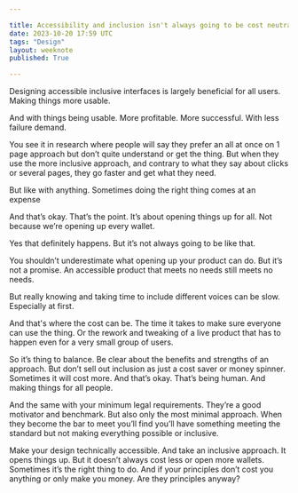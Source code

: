 ```yaml
---

title: Accessibility and inclusion isn't always going to be cost neutral
date: 2023-10-20 17:59 UTC
tags: "Design"
layout: weeknote
published: True

---
```


Designing accessible inclusive interfaces is largely beneficial for all users. Making things more usable.

And with things being usable. More profitable. More successful. With less failure demand.

You see it in research where people will say they prefer an all at once on 1 page approach but don’t quite understand or get the thing. But when they use the more inclusive approach, and contrary to what they say about clicks or several pages, they go faster and get what they need.

But like with anything. Sometimes doing the right thing comes at an expense

And that’s okay. That’s the point. It’s about opening things up for all. Not because we’re opening up every wallet.

Yes that definitely happens. But it’s not always going to be like that.

You shouldn’t underestimate what opening up your product can do. But it’s not a promise. An accessible product that meets no needs still meets no needs.

But really knowing and taking time to include different voices can be slow. Especially at first.

And that's where the cost can be. The time it takes to make sure everyone can use the thing. Or the rework and tweaking of a live product that has to happen even for a very small group of users.

So it’s thing to balance. Be clear about the benefits and strengths of an approach. But don’t sell out inclusion as just a cost saver or money spinner. Sometimes it will cost more. And that’s okay. That’s being human. And making things for all people.

And the same with your minimum legal requirements. They’re a good motivator and benchmark. But also only the most minimal approach. When they become the bar to meet you’ll find you’ll have something meeting the standard but not making everything possible or inclusive.

Make your design technically accessible. And take an inclusive approach. It opens things up. But it doesn’t always cost less or open more wallets. Sometimes it’s the right thing to do. And if your principles don’t cost you anything or only make you money. Are they principles anyway?